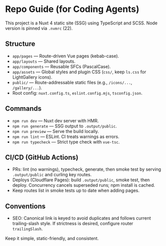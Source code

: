 # Repo Guide (for Coding Agents)

This project is a Nuxt 4 static site (SSG) using TypeScript and SCSS. Node version is pinned via `.nvmrc` (22).

## Structure
- `app/pages` — Route-driven Vue pages (kebab-case).
- `app/layouts` — Shared layouts.
- `app/components` — Reusable SFCs (PascalCase).
- `app/assets` — Global styles and plugin CSS (`css/`, keep `ls.css` for LightGallery icons).
- `public/` — Route-addressable static files (e.g., `/icons/...`, `/gallery/...`).
- Root config: `nuxt.config.ts`, `eslint.config.mjs`, `tsconfig.json`.

## Commands
- `npm run dev` — Nuxt dev server with HMR.
- `npm run generate` — SSG output to `.output/public`.
- `npm run preview` — Serve the build locally.
- `npm run lint` — ESLint. CI treats warnings as errors.
- `npm run typecheck` — Strict type check with `vue-tsc`.

## CI/CD (GitHub Actions)
- PRs: lint (no warnings), typecheck, generate, then smoke test by serving `.output/public` and curling key routes.
- Deploys (Cloudflare Pages): build `.output/public`, smoke test, then deploy. Concurrency cancels superseded runs; npm install is cached.
- Keep routes list in smoke tests up to date when adding pages.

## Conventions
- SEO: Canonical link is keyed to avoid duplicates and follows current trailing-slash style. If strictness is desired, configure router `trailingSlash`.


Keep it simple, static-friendly, and consistent.
